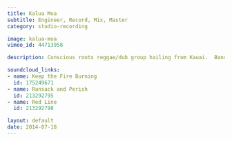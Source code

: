 ```yaml
---
title: Kalua Moa
subtitle: Engineer, Record, Mix, Master
category: studio-recording

image: kalua-moa
vimeo_id: 44713958

description: Conscious roots reggae/dub group hailing from Kauai.  Band consists of Kyrandt Tamagawa (Bass), Chase Bohn (Guitar/Vocals), and Liam Mackenzie (Drums).

soundcloud_links:
- name: Keep the Fire Burning
  id: 175249671
- name: Ransack and Perish
  id: 213292795
- name: Red Line
  id: 213292798

layout: default
date: 2014-07-18
---
```

